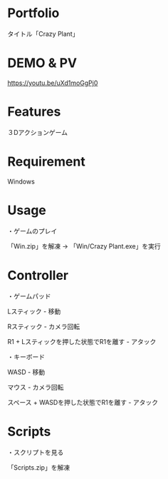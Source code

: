 # Portfolio

タイトル「Crazy Plant」

# DEMO & PV

https://youtu.be/uXd1moGgPj0

# Features

３Dアクションゲーム

# Requirement

Windows

# Usage

・ゲームのプレイ

「Win.zip」を解凍 -> 「Win/Crazy Plant.exe」を実行

# Controller

・ゲームパッド

Lスティック - 移動

Rスティック - カメラ回転

R1 + Lスティックを押した状態でR1を離す - アタック


・キーボード

WASD - 移動

マウス - カメラ回転

スペース + WASDを押した状態でR1を離す - アタック

# Scripts

・スクリプトを見る

「Scripts.zip」を解凍
